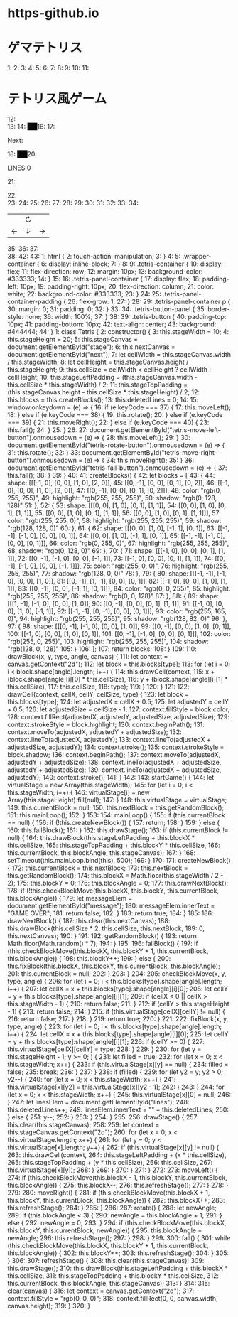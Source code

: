 # https-github.io
<!DOCTYPE html>
<html>
<head>
  <meta charset="UTF-8">
  <meta name="viewport" content="width=device-width" />
  <title>ゲマテトリス</title>
  <link rel="stylesheet" href="style.css" />
</head>
<body>
  <h1>ゲマテトリス</h1>
  <div id="test"></div>

  <script src="img/phaser.min.js"></script>
  <script src="script.js"></script>
</body>
</html>
1: <!DOCTYPE html>
  2: <html>
  3:   <head>
  4:     <meta charset="UTF-8">
  5:     <title>テトリス風ゲーム</title>
  6:     <meta name="viewport" content="width=device-width,initial-scale=1">
  7:     <link rel="stylesheet" type="text/css" href="css/tetris.css">
  8:     <script type="text/javascript" src="js/tetris.js"></script>
  9:   </head>
 10:   <body>
 11:     <h1>テトリス風ゲーム</h1>
 12:     <div class="wrapper-container">
 13:         <span class="tetris-container">
 14:             <canvas id="stage" width="250px" height="500px" style="background-color:black;">
 15:             </canvas>
 16:             <span class="tetris-panel-container">
 17:               <p>Next:</p>
 18:                 <canvas id="next" width="150px" height="150px" style="background-color:black;">
 19:                 </canvas>
 20:               <p>LINES:<span id="lines">0</span></p>
 21:               <p><span id="message"></span></p>
 22:               <div class="tetris-panel-container-padding"></div>
 23:               <table class="tetris-button-panel">
 24:                 <tr>
 25:                   <td></td>
 26:                   <td id="tetris-rotate-button" class="tetris-button">↻</td>
 27:                   <td></td>
 28:                 </tr>
 29:                 <tr>
 30:                   <td id="tetris-move-left-button"class="tetris-button">←</td>
 31:                   <td id="tetris-fall-button"class="tetris-button">↓</td>
 32:                   <td id="tetris-move-right-button"class="tetris-button">→</td>
 33:                 </tr>
 34:               </table>
 35:             </span>
 36:         </span>
 37:     </div>
 38:     <script>
 39:       var tetris = new Tetris();
 40:       tetris.startGame();
 41:     </script>
 42:   </body>
 43: </html>
  1: html {
  2:     touch-action: manipulation;
  3: }
  4: 
  5: .wrapper-container {
  6:     display: inline-block;
  7: }
  8: 
  9: .tetris-container {
 10:     display: flex;
 11:     flex-direction: row;
 12:     margin: 10px;
 13:     background-color: #333333;
 14: }
 15: 
 16: .tetris-panel-container {
 17:     display: flex;
 18:     padding-left: 10px;
 19:     padding-right: 10px;
 20:     flex-direction: column;
 21:     color: white;
 22:     background-color: #333333;
 23: }
 24: 
 25: .tetris-panel-container-padding {
 26:     flex-grow: 1;
 27: }
 28: 
 29: .tetris-panel-container p {
 30:    margin: 0;
 31:    padding: 0;
 32: }
 33: 
 34: .tetris-button-panel {
 35:     border-style: none;
 36:     width: 100%;
 37: }
 38: 
 39: .tetris-button {
 40:     padding-top: 10px;
 41:     padding-bottom: 10px;
 42:     text-align: center;
 43:     background: #444444;
 44: }
1: class Tetris {
  2:     constructor() {
  3:         this.stageWidth = 10;
  4:         this.stageHeight = 20;
  5:         this.stageCanvas = document.getElementById("stage");
  6:         this.nextCanvas = document.getElementById("next");
  7:         let cellWidth = this.stageCanvas.width / this.stageWidth;
  8:         let cellHeight = this.stageCanvas.height / this.stageHeight;
  9:         this.cellSize = cellWidth < cellHeight ? cellWidth : cellHeight;
 10:         this.stageLeftPadding = (this.stageCanvas.width - this.cellSize * this.stageWidth) / 2;
 11:         this.stageTopPadding = (this.stageCanvas.height - this.cellSize * this.stageHeight) / 2;
 12:         this.blocks = this.createBlocks();
 13:         this.deletedLines = 0;
 14: 
 15:         window.onkeydown = (e) => {
 16:             if (e.keyCode === 37) {
 17:                 this.moveLeft();
 18:             } else if (e.keyCode === 38) {
 19:                 this.rotate();
 20:             } else if (e.keyCode === 39) {
 21:                 this.moveRight();
 22:             } else if (e.keyCode === 40) {
 23:                 this.fall();
 24:             }
 25:         }
 26: 
 27:         document.getElementById("tetris-move-left-button").onmousedown = (e) => {
 28:             this.moveLeft();
 29:         }
 30:         document.getElementById("tetris-rotate-button").onmousedown = (e) => {
 31:             this.rotate();
 32:         }
 33:         document.getElementById("tetris-move-right-button").onmousedown = (e) => {
 34:             this.moveRight();
 35:         }
 36:         document.getElementById("tetris-fall-button").onmousedown = (e) => {
 37:             this.fall();
 38:         }
 39:     }
 40: 
 41:     createBlocks() {
 42:         let blocks = [
 43:             {
 44:                 shape: [[[-1, 0], [0, 0], [1, 0], [2, 0]],
 45:                         [[0, -1], [0, 0], [0, 1], [0, 2]],
 46:                         [[-1, 0], [0, 0], [1, 0], [2, 0]],
 47:                         [[0, -1], [0, 0], [0, 1], [0, 2]]],
 48:                 color: "rgb(0, 255, 255)",
 49:                 highlight: "rgb(255, 255, 255)",
 50:                 shadow: "rgb(0, 128, 128)"
 51:             },
 52:             {
 53:                 shape: [[[0, 0], [1, 0], [0, 1], [1, 1]],
 54:                         [[0, 0], [1, 0], [0, 1], [1, 1]],
 55:                         [[0, 0], [1, 0], [0, 1], [1, 1]],
 56:                         [[0, 0], [1, 0], [0, 1], [1, 1]]],
 57:                 color: "rgb(255, 255, 0)",
 58:                 highlight: "rgb(255, 255, 255)",
 59:                 shadow: "rgb(128, 128, 0)"
 60:             },
 61:             {
 62:                 shape: [[[0, 0], [1, 0], [-1, 1], [0, 1]],
 63:                         [[-1, -1], [-1, 0], [0, 0], [0, 1]],
 64:                         [[0, 0], [1, 0], [-1, 1], [0, 1]],
 65:                         [[-1, -1], [-1, 0], [0, 0], [0, 1]]],
 66:                 color: "rgb(0, 255, 0)",
 67:                 highlight: "rgb(255, 255, 255)",
 68:                 shadow: "rgb(0, 128, 0)"
 69:             },
 70:             {
 71:                 shape: [[[-1, 0], [0, 0], [0, 1], [1, 1]],
 72:                         [[0, -1], [-1, 0], [0, 0], [-1, 1]],
 73:                         [[-1, 0], [0, 0], [0, 1], [1, 1]],
 74:                         [[0, -1], [-1, 0], [0, 0], [-1, 1]]],
 75:                 color: "rgb(255, 0, 0)",
 76:                 highlight: "rgb(255, 255, 255)",
 77:                 shadow: "rgb(128, 0, 0)"
 78:             },
 79:             {
 80:                 shape: [[[-1, -1], [-1, 0], [0, 0], [1, 0]],
 81:                         [[0, -1], [1, -1], [0, 0], [0, 1]],
 82:                         [[-1, 0], [0, 0], [1, 0], [1, 1]],
 83:                         [[0, -1], [0, 0], [-1, 1], [0, 1]]],
 84:                 color: "rgb(0, 0, 255)",
 85:                 highlight: "rgb(255, 255, 255)",
 86:                 shadow: "rgb(0, 0, 128)"
 87:             },
 88:             {
 89:                 shape: [[[1, -1], [-1, 0], [0, 0], [1, 0]],
 90:                         [[0, -1], [0, 0], [0, 1], [1, 1]],
 91:                         [[-1, 0], [0, 0], [1, 0], [-1, 1]],
 92:                         [[-1, -1], [0, -1], [0, 0], [0, 1]]],
 93:                 color: "rgb(255, 165, 0)",
 94:                 highlight: "rgb(255, 255, 255)",
 95:                 shadow: "rgb(128, 82, 0)"
 96:             },
 97:             {
 98:                 shape: [[[0, -1], [-1, 0], [0, 0], [1, 0]],
 99:                         [[0, -1], [0, 0], [1, 0], [0, 1]],
100:                         [[-1, 0], [0, 0], [1, 0], [0, 1]],
101:                         [[0, -1], [-1, 0], [0, 0], [0, 1]]],
102:                 color: "rgb(255, 0, 255)",
103:                 highlight: "rgb(255, 255, 255)",
104:                 shadow: "rgb(128, 0, 128)"
105:             }
106:         ];
107:         return blocks;
108:     }
109: 
110:     drawBlock(x, y, type, angle, canvas) {
111:         let context = canvas.getContext("2d");
112:         let block = this.blocks[type];
113:         for (let i = 0; i < block.shape[angle].length; i++) {
114:             this.drawCell(context,
115:                      x + (block.shape[angle][i][0] * this.cellSize),
116:                      y + (block.shape[angle][i][1] * this.cellSize),
117:                      this.cellSize,
118:                      type);
119:         }
120:     }
121: 
122:     drawCell(context, cellX, cellY, cellSize, type) {
123:         let block = this.blocks[type];
124:         let adjustedX = cellX + 0.5;
125:         let adjustedY = cellY + 0.5;
126:         let adjustedSize = cellSize - 1;
127:         context.fillStyle = block.color;
128:         context.fillRect(adjustedX, adjustedY, adjustedSize, adjustedSize);
129:         context.strokeStyle = block.highlight;
130:         context.beginPath();
131:         context.moveTo(adjustedX, adjustedY + adjustedSize);
132:         context.lineTo(adjustedX, adjustedY);
133:         context.lineTo(adjustedX + adjustedSize, adjustedY);
134:         context.stroke();
135:         context.strokeStyle = block.shadow;
136:         context.beginPath();
137:         context.moveTo(adjustedX, adjustedY + adjustedSize);
138:         context.lineTo(adjustedX + adjustedSize, adjustedY + adjustedSize);
139:         context.lineTo(adjustedX + adjustedSize, adjustedY);
140:         context.stroke();
141:     }
142: 
143:     startGame() {
144:         let virtualStage = new Array(this.stageWidth);
145:         for (let i = 0; i < this.stageWidth; i++) {
146:             virtualStage[i] = new Array(this.stageHeight).fill(null);
147:         }
148:         this.virtualStage = virtualStage;
149:         this.currentBlock = null;
150:         this.nextBlock = this.getRandomBlock();
151:         this.mainLoop();
152:     }
153: 
154:     mainLoop() {
155:         if (this.currentBlock == null) {
156:             if (!this.createNewBlock()) {
157:                 return;
158:             }
159:         } else {
160:             this.fallBlock();
161:         }
162:         this.drawStage();
163:         if (this.currentBlock != null) {
164:             this.drawBlock(this.stageLeftPadding + this.blockX * this.cellSize,
165:                 this.stageTopPadding + this.blockY * this.cellSize,
166:                 this.currentBlock, this.blockAngle, this.stageCanvas);
167:         }
168:         setTimeout(this.mainLoop.bind(this), 500);
169:     }
170: 
171:     createNewBlock() {
172:         this.currentBlock = this.nextBlock;
173:         this.nextBlock = this.getRandomBlock();
174:         this.blockX = Math.floor(this.stageWidth / 2 - 2);
175:         this.blockY = 0;
176:         this.blockAngle = 0;
177:         this.drawNextBlock();
178:         if (!this.checkBlockMove(this.blockX, this.blockY, this.currentBlock, this.blockAngle)) {
179:             let messageElem = document.getElementById("message");
180:             messageElem.innerText = "GAME OVER";
181:             return false;
182:         }
183:         return true;
184:     }
185: 
186:     drawNextBlock() {
187:         this.clear(this.nextCanvas);
188:         this.drawBlock(this.cellSize * 2, this.cellSize, this.nextBlock,
189:             0, this.nextCanvas);
190:     }
191: 
192:     getRandomBlock() {
193:         return  Math.floor(Math.random() * 7);
194:     }
195: 
196:     fallBlock() {
197:         if (this.checkBlockMove(this.blockX, this.blockY + 1, this.currentBlock, this.blockAngle)) {
198:             this.blockY++;
199:         } else {
200:             this.fixBlock(this.blockX, this.blockY, this.currentBlock, this.blockAngle);
201:             this.currentBlock = null;
202:         }
203:     }
204: 
205:     checkBlockMove(x, y, type, angle) {
206:         for (let i = 0; i < this.blocks[type].shape[angle].length; i++) {
207:             let cellX = x + this.blocks[type].shape[angle][i][0];
208:             let cellY = y + this.blocks[type].shape[angle][i][1];
209:             if (cellX < 0 || cellX > this.stageWidth - 1) {
210:                 return false;
211:             }
212:             if (cellY > this.stageHeight - 1) {
213:                 return false;
214:             }
215:             if (this.virtualStage[cellX][cellY] != null) {
216:                 return false;
217:             }
218:         }
219:         return true;
220:     }
221: 
222:     fixBlock(x, y, type, angle) {
223:         for (let i = 0; i < this.blocks[type].shape[angle].length; i++) {
224:             let cellX = x + this.blocks[type].shape[angle][i][0];
225:             let cellY = y + this.blocks[type].shape[angle][i][1];
226:             if (cellY >= 0) {
227:                 this.virtualStage[cellX][cellY] = type;
228:             }
229:         }
230:         for (let y = this.stageHeight - 1; y >= 0; ) {
231:             let filled = true;
232:             for (let x = 0; x < this.stageWidth; x++) {
233:                 if (this.virtualStage[x][y] == null) {
234:                     filled = false;
235:                     break;
236:                 }
237:             }
238:             if (filled) {
239:                 for (let y2 = y; y2 > 0; y2--) {
240:                     for (let x = 0; x < this.stageWidth; x++) {
241:                         this.virtualStage[x][y2] = this.virtualStage[x][y2 - 1];
242:                     }
243:                 }
244:                 for (let x = 0; x < this.stageWidth; x++) {
245:                     this.virtualStage[x][0] = null;
246:                 }
247:             let linesElem = document.getElementById("lines");
248:                 this.deletedLines++;
249:                 linesElem.innerText = "" + this.deletedLines;
250:             } else {
251:                 y--;
252:             }
253:         }
254:     }
255: 
256:     drawStage() {
257:         this.clear(this.stageCanvas);
258: 
259:         let context = this.stageCanvas.getContext("2d");
260:         for (let x = 0; x < this.virtualStage.length; x++) {
261:             for (let y = 0; y < this.virtualStage[x].length; y++) {
262:                 if (this.virtualStage[x][y] != null) {
263:                     this.drawCell(context,
264:                         this.stageLeftPadding + (x * this.cellSize),
265:                         this.stageTopPadding + (y * this.cellSize),
266:                         this.cellSize,
267:                         this.virtualStage[x][y]);
268:                 }
269:             }
270:         }
271:     }
272: 
273:     moveLeft() {
274:         if (this.checkBlockMove(this.blockX - 1, this.blockY, this.currentBlock, this.blockAngle)) {
275:             this.blockX--;
276:             this.refreshStage();
277:         }
278:     }
279: 
280:     moveRight() {
281:         if (this.checkBlockMove(this.blockX + 1, this.blockY, this.currentBlock, this.blockAngle)) {
282:             this.blockX++;
283:             this.refreshStage();
284:         }
285:     }
286: 
287:     rotate() {
288:         let newAngle;
289:         if (this.blockAngle < 3) {
290:             newAngle = this.blockAngle + 1;
291:         } else {
292:             newAngle = 0;
293:         }
294:         if (this.checkBlockMove(this.blockX, this.blockY, this.currentBlock, newAngle)) {
295:             this.blockAngle = newAngle;
296:             this.refreshStage();
297:         }
298:     }
299: 
300:     fall() {
301:         while (this.checkBlockMove(this.blockX, this.blockY + 1, this.currentBlock, this.blockAngle)) {
302:             this.blockY++;
303:             this.refreshStage();
304:         }
305:     }
306: 
307:     refreshStage() {
308:         this.clear(this.stageCanvas);
309:         this.drawStage();
310:         this.drawBlock(this.stageLeftPadding + this.blockX * this.cellSize,
311:                 this.stageTopPadding + this.blockY * this.cellSize,
312:                 this.currentBlock, this.blockAngle, this.stageCanvas);
313:     }
314: 
315:     clear(canvas) {
316:         let context = canvas.getContext("2d");
317:         context.fillStyle = "rgb(0, 0, 0)";
318:         context.fillRect(0, 0, canvas.width, canvas.height);
319:     }
320: }
